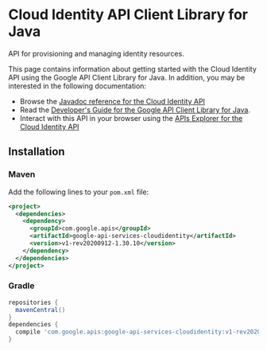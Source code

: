 # Cloud Identity API Client Library for Java

API for provisioning and managing identity resources.

This page contains information about getting started with the Cloud Identity API
using the Google API Client Library for Java. In addition, you may be interested
in the following documentation:

* Browse the [Javadoc reference for the Cloud Identity API][javadoc]
* Read the [Developer's Guide for the Google API Client Library for Java][google-api-client].
* Interact with this API in your browser using the [APIs Explorer for the Cloud Identity API][api-explorer]

## Installation

### Maven

Add the following lines to your `pom.xml` file:

```xml
<project>
  <dependencies>
    <dependency>
      <groupId>com.google.apis</groupId>
      <artifactId>google-api-services-cloudidentity</artifactId>
      <version>v1-rev20200912-1.30.10</version>
    </dependency>
  </dependencies>
</project>
```

### Gradle

```gradle
repositories {
  mavenCentral()
}
dependencies {
  compile 'com.google.apis:google-api-services-cloudidentity:v1-rev20200912-1.30.10'
}
```

[javadoc]: https://googleapis.dev/java/google-api-services-cloudidentity/latest/index.html
[google-api-client]: https://github.com/googleapis/google-api-java-client/
[api-explorer]: https://developers.google.com/apis-explorer/#p/cloudidentity/v1/
